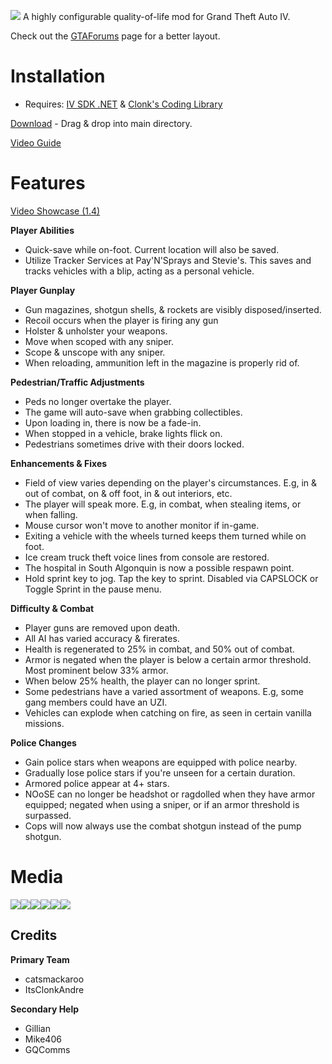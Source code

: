 ![](https://i.imgur.com/FEKUiAf.png)
A highly configurable quality-of-life mod for Grand Theft Auto IV.

Check out the [GTAForums](https://gtaforums.com/topic/991160-liberty-tweaks/) page for a better layout.

# Installation
- Requires: [IV SDK .NET](https://github.com/ClonkAndre/IV-SDK-DotNet) & [Clonk's Coding Library](https://github.com/ClonkAndre/ClonksCodingLib.GTAIV)
  
[Download](https://github.com/catsmackaroo/LibertyTweaks/releases) - Drag & drop into main directory. 


[Video Guide](https://www.youtube.com/watch?v=6dMkwexv2EY)
# Features
[Video Showcase (1.4)](https://www.youtube.com/watch?v=NnbC1-kv8q0)

**Player Abilities**
- Quick-save while on-foot. Current location will also be saved.
- Utilize Tracker Services at Pay'N'Sprays and Stevie's. This saves and tracks vehicles with a blip, acting as a personal vehicle.

**Player Gunplay**
- Gun magazines, shotgun shells, & rockets are visibly disposed/inserted.
- Recoil occurs when the player is firing any gun
- Holster & unholster your weapons.
- Move when scoped with any sniper.
- Scope & unscope with any sniper.
- When reloading, ammunition left in the magazine is properly rid of.

**Pedestrian/Traffic Adjustments**
- Peds no longer overtake the player.
- The game will auto-save when grabbing collectibles.
- Upon loading in, there is now be a fade-in.
- When stopped in a vehicle, brake lights flick on.
- Pedestrians sometimes drive with their doors locked.

**Enhancements & Fixes**
- Field of view varies depending on the player's circumstances. E.g, in & out of combat, on & off foot, in & out interiors, etc. 
- The player will speak more. E.g, in combat, when stealing items, or when falling.
- Mouse cursor won't move to another monitor if in-game.
- Exiting a vehicle with the wheels turned keeps them turned while on foot.
- Ice cream truck theft voice lines from console are restored.
- The hospital in South Algonquin is now a possible respawn point.
- Hold sprint key to jog. Tap the key to sprint. Disabled via CAPSLOCK or Toggle Sprint in the pause menu.

**Difficulty & Combat**
- Player guns are removed upon death.
- All AI has varied accuracy & firerates.
- Health is regenerated to 25% in combat, and 50% out of combat.
- Armor is negated when the player is below a certain armor threshold. Most prominent below 33% armor.
- When below 25% health, the player can no longer sprint.
- Some pedestrians have a varied assortment of weapons. E.g, some gang members could have an UZI.
- Vehicles can explode when catching on fire, as seen in certain vanilla missions.

**Police Changes**
- Gain police stars when weapons are equipped with police nearby.
- Gradually lose police stars if you're unseen for a certain duration.
- Armored police appear at 4+ stars.
- NOoSE can no longer be headshot or ragdolled when they have armor equipped; negated when using a sniper, or if an armor threshold is surpassed.
- Cops will now always use the combat shotgun instead of the pump shotgun.

# Media

![](https://media.giphy.com/media/9WkHpgdodMMkVwSxQK/giphy.gif)![](https://media.giphy.com/media/v1.Y2lkPTc5MGI3NjExOTBkM3cyOTdtZ2o5ajZ0c280a29xOGhvdWJxcWg0Z2lhdTN5eW1seSZlcD12MV9pbnRlcm5hbF9naWZfYnlfaWQmY3Q9Zw/3IOojdksuttI94tytB/giphy.gif)![](https://media.giphy.com/media/612lWEiuUnPgn6KD98/giphy.gif)![](https://media.giphy.com/media/l9bX7N1hiajuOkzVV6/giphy.gif)![](https://media.giphy.com/media/gJsHuySiJtuM4odkNF/giphy.gif)![](https://media.giphy.com/media/ZMoPfVDLmTvk85kSXF/giphy.gif)

## Credits

**Primary Team**
- catsmackaroo
- ItsClonkAndre

**Secondary Help**
- Gillian
- Mike406
- GQComms
